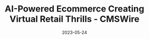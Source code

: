 ---
category:
- .nan
date: 2023-05-24
keyword_suggestion: ubuntu install docker
post_inspiration: https://www.cmswire.com/digital-experience/ai-is-transforming-ecommerce-into-a-virtual-playground/
silot_terms: digital automation
title: AI-Powered Ecommerce Creating Virtual Retail Thrills - CMSWire
---